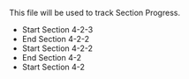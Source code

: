 
This file will be used to track Section Progress.

- Start Section 4-2-3
- End Section 4-2-2
- Start Section 4-2-2
- End Section 4-2
- Start Section 4-2